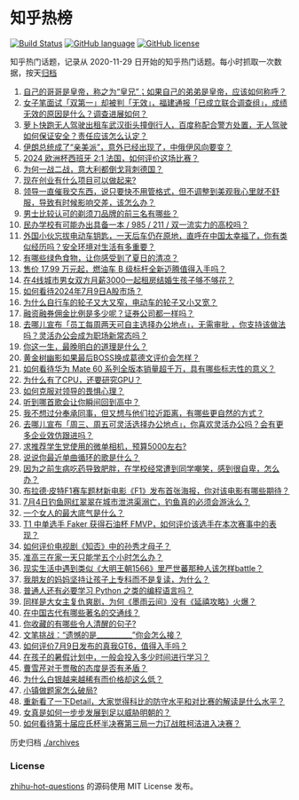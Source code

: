 # 知乎热榜
[![Build Status](https://github.com/ToWeLong/zhihu-hot-questions/workflows/CI/badge.svg)](https://github.com/ToWeLong/zhihu-hot-questions/actions)
[![GitHub language](https://img.shields.io/badge/language-golang-orange.svg)](https://golang.org/)
[![GitHub license](https://img.shields.io/github/license/ToWeLong/zhihu-hot-questions)](https://github.com/ToWeLong/zhihu-hot-questions/blob/main/LICENSE)

知乎热门话题，记录从 2020-11-29 日开始的知乎热门话题。每小时抓取一次数据，按天[归档](./archives)

<!-- BEGIN -->

1. [自己的哥哥是皇帝，称之为“皇兄”；如果自己的弟弟是皇帝，应该如何称呼？](https://www.zhihu.com/question/661057913)
1. [女子笔面试「双第一」却被判「无效」，福建通报「已成立联合调查组」，成绩无效的原因是什么？调查进展如何？](https://www.zhihu.com/question/661029623)
1. [萝卜快跑无人驾驶出租车武汉街头撞倒行人，百度称配合警方处置，无人驾驶如何保证安全？责任应该怎么认定？](https://www.zhihu.com/question/661156013)
1. [伊朗总统成了“亲美派”，意外已经出现了，中俄伊风向要变？](https://www.zhihu.com/question/661135986)
1. [2024 欧洲杯西班牙 2:1 法国，如何评价这场比赛？](https://www.zhihu.com/question/661057142)
1. [为何一战二战，意大利都倒戈背刺德国？](https://www.zhihu.com/question/512941131)
1. [现在创业有什么项目可以做起来?](https://www.zhihu.com/question/660546174)
1. [领导一直催我交东西，说只要快不用管格式，但不调整到美观我心里就不舒服，导致有时候影响交差，该怎么办？](https://www.zhihu.com/question/660814441)
1. [男士比较认可的剃须刀品牌的前三名有哪些？](https://www.zhihu.com/question/603809184)
1. [民办学校有可能办出具备一本 / 985 / 211 / 双一流实力的高校吗？](https://www.zhihu.com/question/661024154)
1. [外国小伙忘拔电动车钥匙，一天后车仍在原地，直呼在中国太幸福了，你有类似经历吗？安全环境对生活有多重要？](https://www.zhihu.com/question/661035909)
1. [有哪些绿色食物，让你感受到了夏日的清凉？](https://www.zhihu.com/question/658257702)
1. [售价 17.99 万元起，燃油车 B 级标杆全新迈腾值得入手吗？](https://www.zhihu.com/question/661173308)
1. [在4线城市男女双方月薪3000一起租房结婚生孩子够不够花？](https://www.zhihu.com/question/660970531)
1. [如何看待2024年7月9日A股市场？](https://www.zhihu.com/question/661118380)
1. [为什么自行车的轮子又大又窄，电动车的轮子又小又宽？](https://www.zhihu.com/question/657427157)
1. [融资融券佣金比例是多少呢？证券公司都一样吗？](https://www.zhihu.com/question/410228679)
1. [去哪儿宣布「员工每周两天可自主选择办公地点」，无需审批 ，你支持该做法吗？灵活办公会成为职场新常态吗？](https://www.zhihu.com/question/661139283)
1. [你这一生，最晚明白的道理是什么？](https://www.zhihu.com/question/661028667)
1. [黄金树幽影如果最后BOSS换成葛德文评价会怎样？](https://www.zhihu.com/question/659855394)
1. [如何看待华为 Mate  60 系列全版本销量超千万，具有哪些标志性的意义？](https://www.zhihu.com/question/661143392)
1. [为什么有了CPU，还要研究GPU？](https://www.zhihu.com/question/660424819)
1. [如何克服对领导的畏惧心理？](https://www.zhihu.com/question/661075983)
1. [听到哪首歌会让你瞬间回到高中？](https://www.zhihu.com/question/658013795)
1. [我不想过分奉承同事，但又想与他们拉近距离，有哪些更自然的方式？](https://www.zhihu.com/question/660814398)
1. [去哪儿宣布「周三、周五可灵活选择办公地点」，你喜欢灵活办公吗？会有更多企业效仿跟进吗？](https://www.zhihu.com/question/661137090)
1. [求推荐学生党使用的微单相机，预算5000左右?](https://www.zhihu.com/question/660475395)
1. [说说你最近单曲循环的歌是什么？](https://www.zhihu.com/question/657426463)
1. [因为之前生病吃药导致肥胖，在学校经常遭到同学嘲笑，感到很自卑，怎么办？](https://www.zhihu.com/question/660688514)
1. [布拉德·皮特F1赛车题材新电影《F1》发布首张海报，你对该电影有哪些期待？](https://www.zhihu.com/question/660882218)
1. [7月4日钓鱼网红翠翠在城市泄洪渠溺亡，钓鱼真的必须会游泳么？](https://www.zhihu.com/question/660925913)
1. [一个女人的最大底气是什么？](https://www.zhihu.com/question/657481037)
1. [T1 中单选手 Faker 获得石油杯 FMVP，如何评价该选手在本次赛事中的表现？](https://www.zhihu.com/question/661029107)
1. [如何评价电视剧《知否》中的孙秀才母子？](https://www.zhihu.com/question/308507391)
1. [准高三在家一天只能学五个小时怎么办？](https://www.zhihu.com/question/661078506)
1. [现实生活中遇到类似《大明王朝1566》里严世蕃那种人该怎样battle？](https://www.zhihu.com/question/660926443)
1. [我朋友的妈妈坚持让孩子上专科而不是复读，为什么？](https://www.zhihu.com/question/661083062)
1. [普通人还有必要学习 Python 之类的编程语言吗？](https://www.zhihu.com/question/659661272)
1. [同样是大女主复仇爽剧，为何《墨雨云间》没有《延禧攻略》火爆？](https://www.zhihu.com/question/660652476)
1. [在中国古代有哪些著名的交通线？](https://www.zhihu.com/question/659662103)
1. [你收藏的有哪些令人清醒的句子?](https://www.zhihu.com/question/661001081)
1. [文笔挑战：“遗憾的是__________”你会怎么接？](https://www.zhihu.com/question/657212866)
1. [如何评价7月9日发布的真我GT6，值得入手吗？](https://www.zhihu.com/question/661146076)
1. [在孩子的暑假计划中，一般会投入多少时间进行学习？](https://www.zhihu.com/question/660702795)
1. [曹雪芹对于贾敬的态度是否有矛盾？](https://www.zhihu.com/question/658151161)
1. [为什么白银越来越稀有而价格却这么低？](https://www.zhihu.com/question/56864369)
1. [小镇做题家怎么破局?](https://www.zhihu.com/question/659099653)
1. [重新看了一下Detail，大家觉得科比的防守水平和对比赛的解读是什么水平？](https://www.zhihu.com/question/653133193)
1. [女真是如何一步步发展到足以威胁明朝的？](https://www.zhihu.com/question/660594602)
1. [如何看待第十届应氏杯半决赛第三局一力辽战胜柯洁进入决赛？](https://www.zhihu.com/question/661134460)

<!-- END -->

历史归档 [./archives](./archives)


### License
[zhihu-hot-questions](https://github.com/towelong/zhihu-hot-questions) 的源码使用 MIT License 发布。